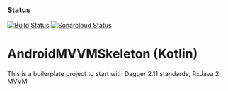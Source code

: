 ### Status
[![Build Status](https://travis-ci.org/buddhasaikia/AndroidMVVMSkeletonKotlin.svg?branch=master)](https://travis-ci.org/buddhasaikia/AndroidMVVMSkeletonKotlin)
[![Sonarcloud Status](https://sonarcloud.io/api/project_badges/measure?project=buddhasaikia_AndroidMVVMSkeletonKotlin&metric=alert_status)](https://sonarcloud.io/dashboard?id=buddhasaikia_AndroidMVVMSkeletonProject)

# AndroidMVVMSkeleton (Kotlin)
This is a boilerplate project to start with Dagger 2.11 standards, RxJava 2, MVVM
